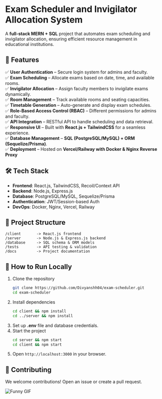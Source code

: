 # Exam Scheduler and Invigilator Allocation System

A **full-stack MERN + SQL** project that automates exam scheduling and invigilator allocation, ensuring efficient resource management in educational institutions.  

## 📌 Features  
✅ **User Authentication** – Secure login system for admins and faculty.  
✅ **Exam Scheduling** – Allocate exams based on date, time, and available rooms.  
✅ **Invigilator Allocation** – Assign faculty members to invigilate exams dynamically.  
✅ **Room Management** – Track available rooms and seating capacities.  
✅ **Timetable Generation** – Auto-generate and display exam schedules.  
✅ **Role-Based Access Control (RBAC)** – Different permissions for admins and faculty.  
✅ **API Integration** – RESTful API to handle scheduling and data retrieval.  
✅ **Responsive UI** – Built with **React.js + TailwindCSS** for a seamless experience.  
✅ **Database Management** – **SQL (PostgreSQL/MySQL) + ORM (Sequelize/Prisma)**.  
✅ **Deployment** – Hosted on **Vercel/Railway with Docker & Nginx Reverse Proxy**   

## 🛠 Tech Stack  
- **Frontend**: React.js, TailwindCSS, Recoil/Context API  
- **Backend**: Node.js, Express.js  
- **Database**: PostgreSQL/MySQL, Sequelize/Prisma  
- **Authentication**: JWT/Session-based Auth  
- **DevOps**: Docker, Nginx, Vercel, Railway  

## 📂 Project Structure  
```
/client       -> React.js frontend  
/server       -> Node.js & Express.js backend  
/database     -> SQL schema & ORM models  
/tests        -> API testing & validation  
/docs         -> Project documentation  
```

## 🚀 How to Run Locally  
1. Clone the repository  
   ```bash
   git clone https://github.com/Divyanshh04/exam-scheduler.git
   cd exam-scheduler
   ```
2. Install dependencies  
   ```bash
   cd client && npm install  
   cd ../server && npm install  
   ```
3. Set up **.env** file and database credentials.  
4. Start the project  
   ```bash
   cd server && npm start  
   cd client && npm start  
   ```
5. Open `http://localhost:3000` in your browser.  

## 📢 Contributing  
We welcome contributions! Open an issue or create a pull request.  

![Funny GIF](https://media2.giphy.com/media/v1.Y2lkPTc5MGI3NjExN3B5MmQxZXUxM21rZ3RnY3pndmNwOXM4dzl2d2hicjdlZm8xcGJvdiZlcD12MV9pbnRlcm5hbF9naWZfYnlfaWQmY3Q9Zw/MKg9s6l6CwfF4oTwm1/giphy.gif)
